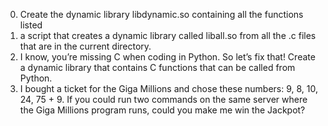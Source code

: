 0. Create the dynamic library libdynamic.so containing all the functions listed
1. a script that creates a dynamic library called liball.so from all the .c files that are in the current directory.
2. I know, you’re missing C when coding in Python. So let’s fix that! Create a dynamic library that contains C functions that can be called from Python.
3. I bought a ticket for the Giga Millions and chose these numbers: 9, 8, 10, 24, 75 + 9. If you could run two commands on the same server where the Giga Millions program runs, could you make me win the Jackpot?
